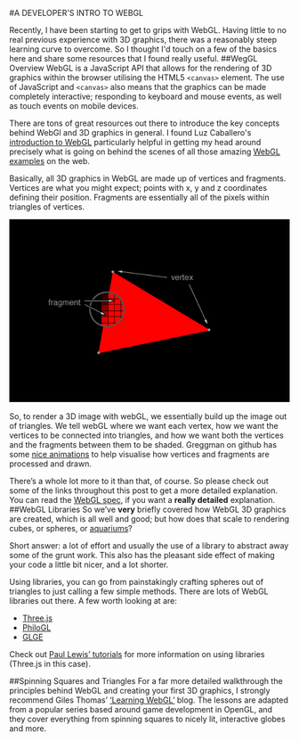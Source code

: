 #A DEVELOPER'S INTRO TO WEBGL

Recently, I have been starting to get to grips with WebGL. Having little to no real previous experience with 3D graphics, there was a reasonably steep learning curve to overcome. So I thought I'd touch on a few of the basics here and share some resources that I found really useful.
##WegGL Overview
WebGL is a JavaScript API that allows for the rendering of 3D graphics within the browser utilising the HTML5 <code>&lt;canvas&gt;</code> element. The use of JavaScript and <code>&lt;canvas&gt;</code> also means that the graphics can be made completely interactive; responding to keyboard and mouse events, as well as touch events on mobile devices.

There are tons of great resources out there to introduce the key concepts behind WebGl and 3D graphics in general. I found Luz Caballero's [introduction to WebGL]( http://dev.opera.com/articles/view/an-introduction-to-webgl/) particularly helpful in getting my head around precisely what is going on behind the scenes of all those amazing [WebGL examples](http://www.chromeexperiments.com/webgl/) on the web. 

Basically, all 3D graphics in WebGL are made up of vertices and fragments. Vertices are what you might expect; points with x, y and z coordinates defining their position. Fragments are essentially all of the pixels within triangles of vertices.

![Vertices and fragments](shaders.jpg)

So, to render a 3D image with webGL, we essentially build up the image out of triangles. We tell webGL where we want each vertex, how we want the vertices to be connected into triangles, and how we want both the vertices and the fragments between them to be shaded. Greggman on github has some [nice animations]( http://greggman.github.io/webgl-fundamentals/webgl/lessons/webgl-how-it-works.html) to help visualise how vertices and fragments are processed and drawn.

There’s a whole lot more to it than that, of course. So please check out some of the links throughout this post to get a more detailed explanation. You can read the [WebGL spec]( http://www.khronos.org/registry/webgl/specs/latest/1.0/), if you want a **really detailed** explanation.
##WebGL Libraries
So we’ve **very** briefly covered how WebGL 3D graphics are created, which is all well and good; but how does that scale to rendering cubes, or spheres, or [aquariums]( https://webglsamples.googlecode.com/hg/aquarium/aquarium.html)? 

Short answer: a lot of effort and usually the use of a library to abstract away some of the grunt work. This also has the pleasant side effect of making your code a little bit nicer, and a lot shorter.

Using libraries, you can go from painstakingly crafting spheres out of triangles to just calling a few simple methods. 
There are lots of WebGL libraries out there. A few worth looking at are:
*	[Three.js]( https://github.com/mrdoob/three.js#readme)
*	[PhiloGL]( http://www.senchalabs.org/philogl/)
*	[GLGE](http://www.glge.org/)

Check out [Paul Lewis’ tutorials]( http://www.aerotwist.com/) for more information on using libraries (Three.js  in this case).

##Spinning Squares and Triangles
For a far more detailed walkthrough the principles behind WebGL and creating your first 3D graphics, I strongly recommend Giles Thomas’ [‘Learning WebGL’]( http://learningwebgl.com/blog/) blog. The lessons are adapted from a popular series based around game development in OpenGL, and they cover everything from spinning squares to nicely lit, interactive globes and more.
